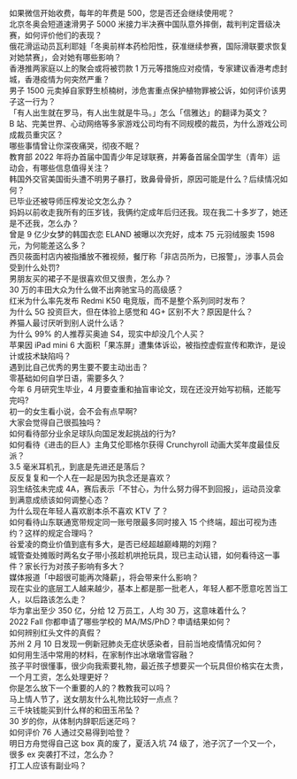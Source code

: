 如果微信开始收费，每年的年费是 500，您是否还会继续使用呢？  
北京冬奥会短道速滑男子 5000 米接力半决赛中国队意外摔倒，裁判判定晋级决赛，如何评价他们的表现？  
俄花滑运动员瓦利耶娃「冬奥前样本药检阳性，获准继续参赛，国际滑联要求恢复对她禁赛」，会对她有哪些影响？  
香港推两家庭以上的聚会或将被罚款 1 万元等措施应对疫情，专家建议香港考虑封城，香港疫情为何突然严重？  
男子 1500 元卖掉自家野生桢楠树，涉危害重点保护植物罪被公诉，如何评价该男子这一行为？  
「有人出生就在罗马，有人出生就是牛马。」怎么「信雅达」的翻译为英文？  
B 站、完美世界、心动网络等多家游戏公司均有不同规模的裁员，为什么游戏公司成裁员重灾区？  
哪些事情曾让你深夜痛哭，彻夜不眠？  
教育部 2022 年将办首届中国青少年足球联赛，并筹备首届全国学生（青年）运动会，有哪些信息值得关注？  
韩国外交官美国街头遭不明男子暴打，致鼻骨骨折，原因可能是什么？后续情况如何？  
已毕业还被导师压榨发论文怎么办？  
妈妈以前收走我所有的压岁钱，我俩约定成年后归还我。现在我二十多岁了，她还是不还我，怎么办？  
曾是 9 亿少女梦的韩国衣恋 ELAND 被曝以次充好，成本 75 元羽绒服卖 1598 元，为何能差这么多？  
西贝莜面村店内被指播放不雅视频，餐厅称「非店员所为，已报警」，涉事人员会受到什么处罚?  
男朋友买的裙子不是很喜欢但又很贵，怎么办？  
30 万的丰田大众为什么做不出奔驰宝马的高级感？  
红米为什么率先发布 Redmi K50 电竞版，而不是整个系列同时发布？  
为什么 5G 投资巨大，但在体验上感觉和 4G+ 区别不大？原因是什么？  
养猫人最讨厌听到别人说什么话？  
为什么 99% 的人推荐买奥迪 S4，现实中却没几个人买？  
苹果因 iPad mini 6 大面积「果冻屏」遭集体诉讼，被指控虚假宣传和欺诈，是设计或技术缺陷吗？  
遇到比自己优秀的男生要不要主动出击？  
零基础如何自学日语，需要多久？  
今年 6 月研究生毕业，4 月要查重和抽盲审论文，现在还没开始写初稿，还能写完吗?  
初一的女生看小说，会不会有点早啊?  
大家会觉得自己很孤独吗？  
如何看待部分业余足球队向国足发起挑战的行为?  
如何看待《进击的巨人》主角艾伦耶格尔获得 Crunchyroll 动画大奖年度最佳反派？  
3.5 毫米耳机孔，到底是先进还是落后？  
反反复复和一个人在一起是因为执念还是喜欢？  
羽生结弦未完成 4A，赛后表示「不甘心，为什么努力得不到回报」，运动员没拿到满意成绩该如何调整心态？  
为什么现在年轻人喜欢剧本杀不喜欢 KTV 了？  
如何看待山东联通宽带规定同一账号限最多同时接入 15 个终端，超出可视为违约？这样的规定合理吗？  
谷爱凌的商业价值到底有多大，是否已经超越巅峰期的刘翔？  
城管查处摊贩时两名女子带小孩趁机哄抢玩具，现已主动认错，如何看待这一事件？家长行为对孩子影响有多大？  
媒体报道「中超很可能再次降薪」，将会带来什么影响？  
现在实业的底层工人越来越少，基本上都是那一批老人，年轻人都不愿意吃苦当工人，以后路该怎么走？  
华为拿出至少 350 亿，分给 12 万员工，人均 30 万，这意味着什么？  
2022 Fall 你都申请了哪些学校的 MA/MS/PhD？申请结果如何？  
如何辨别红头文件的真假？  
苏州 2 月 10 日发现一例新冠肺炎无症状感染者，目前当地疫情情况如何？  
如何用生活中常用的材料，在家制作出冰墩墩雪容融？  
孩子平时很懂事，很少向我索要礼物，最近孩子想要买一个玩具但价格实在太贵，一个月工资，怎么处理更好？  
你是怎么放下一个重要的人的？教教我可以吗？  
马上情人节了，送女朋友什么礼物比较好一点点？  
三千块钱能买到什么样的和田玉吊坠？  
30 岁的你，从体制内辞职后迷茫吗？  
如何评价 76 人通过交易得到哈登？  
明日方舟觉得自己这 box 真的废了，夏活入坑 74 级了，池子沉了一个又一个，很多 ex 突袭打不过，怎么办？  
打工人应该有副业吗？  
